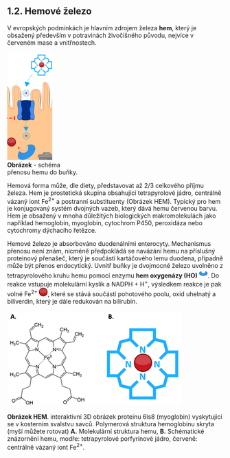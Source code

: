 <style>
img[alt^="image"] {max-width:20px;}
img[alt^="sim"] {  max-height:250px;}
</style>
## 1.2. Hemové železo

V evropských podmínkách je hlavním zdrojem železa __hem__, který je obsažený především v potravinách živočišného původu, nejvíce v červeném mase a vnitřnostech. 
<div class="w3-left">

![simhem](simhem.png)
<br /> **Obrázek** - schéma 
<br /> přenosu hemu do buňky.
</div>
Hemová forma může, dle diety, představovat až 2/3 celkového příjmu železa. Hem je prostetická skupina obsahující tetrapyrolové jádro, centrálně vázaný iont Fe<sup>2+</sup> a postranní substituenty (Obrázek HEM). Typický pro hem je konjugovaný systém dvojných vazeb, který dává hemu červenou barvu. Hem je obsažený v mnoha důležitých biologických makromolekulách jako například hemoglobin, myoglobin, cytochrom P450, peroxidáza nebo cytochromy dýchacího řetězce.

Hemové železo je absorbováno duodenálními enterocyty. Mechanismus přenosu není znám, nicméně předpokládá se navázání hemu na příslušný proteinový přenašeč, který je součástí kartáčového lemu duodena, případně může být přenos endocytický. Uvnitř buňky je dvojmocné železo uvolněno z tetrapyrolového kruhu hemu pomocí enzymu __hem oxygenázy (HO)__ ![image8](image8.jpg). Do reakce vstupuje molekulární kyslík a NADPH + H<sup>+</sup>, výsledkem reakce je pak volné Fe<sup>2+</sup> ![image1](image1.jpg), které se stává součástí pohotového poolu, oxid uhelnatý a biliverdin, který je dále redukován na bilirubin. 

<div class="w3-row">
<div class="w3-third">
<bdl-pdb-pdbe-molstar molecule-id="2h35" hide-polymer="true"></bdl-pdb-pdbe-molstar>

</div>
<div class="w3-third">

![ironhem](ironhem.png)

</div>
<div class="w3-rest">

**Obrázek HEM**. interaktivní 3D obrázek 
proteinu 6ls8 (myoglobin) vyskytující se v kosterním svalstvu savců. Polymerová struktura 
hemoglobinu skryta (myší můžete rotovat) **A.** Molekulární struktura hemu, **B.** Schématické znázornění hemu, modře: tetrapyrolové porfyrinové jádro, červeně: centrálně vázaný iont Fe<sup>2+</sup>.
</div>

</div>

<bdl-quiz 
question="Kolik hemových skupin je v hemoglobinu" 
answers="1|4"
correctoptions="false|true" 
explanations="1 hem je v jiném proteinu tzv. myoglobinu vyskytující se v buňkách kosterního svalstva|4 hemy jsou v proteinu hemoglobinu vyskytující se v buňkách červených krvinek"></bdl-quiz>


